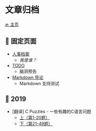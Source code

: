 # 文章归档
[🔙 主页](#/)  

## 📌 固定页面
- [人事档案](#/pages/profile.md)
  - *我是谁？*
- [TODO](#/TODO.md)
  - 脑洞预告
- [Markdown 导论](#/pages/test.md)
  - Markdown 支持测试

## 📅 2019
- [翻译] C Puzzles - 一些有趣的C语言问题
  - [上（第1-20题）](#/posts/2019/c-puzzles.md)
  - [下（第21-49题）](#/posts/2019/c-puzzles-2.md)
